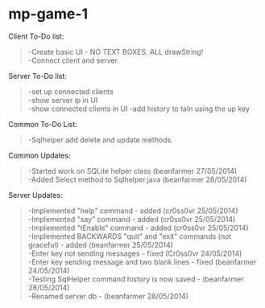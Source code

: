 mp-game-1
=========

Client To-Do list:  
>-Create basic UI - NO TEXT BOXES. ALL drawString!  
>-Connect client and server.  

Server To-Do list:  
>-set up connected clients  
>-show server ip in UI  
>-show connected clients in UI
>-add history to taIn using the up key																																	  

Common To-Do List:
>-Sqlhelper add delete and update methods.

Common Updates:
>-Started work on SQLite helper class (beanfarmer 27/05/2014)                                                               
>-Added Select method to Sqlhelper.java (beanfarmer 28/05/2014)

Server Updates:  
>-Implemented "help" command - added (cr0ss0vr 25/05/2014)  
>-Implemented "say" command - added (cr0ss0vr 25/05/2014)  
>-Implemented "tEnable" command - added (cr0ss0vr 25/05/2014)                         
>-Implemented BACKWARDS "quit" and "exit" commands (not graceful) - added (beanfarmer 25/05/2014)  
>-Enter key not sending messages - fixed (Cr0ss0vr 24/05/2014)  
>-Enter key sending message and two blank lines - fixed (beanfarmer 24/05/2014)  	                                  				
>-Testing SqlHelper command history is now saved - (beanfarmer 28/05/2014)  
>-Renamed server db - (beanfarmer 28/05/2014)
